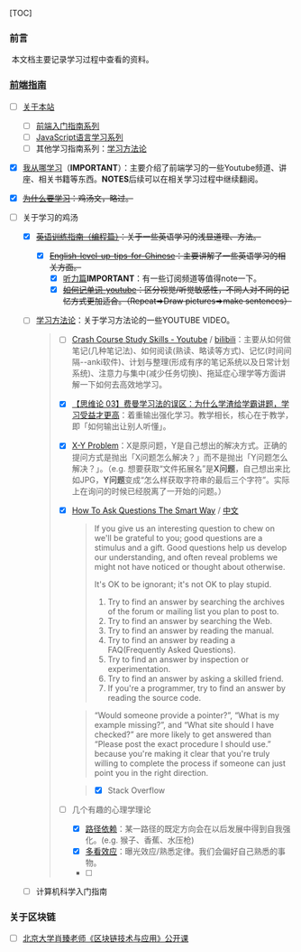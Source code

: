 [TOC]

### 前言

​		本文档主要记录学习过程中查看的资料。

### [前端指南](https://fe.rualc.com/)

- [ ] [关于本站](https://fe.rualc.com/note/)

  - [ ] [前端入门指南系列](https://fe.rualc.com/note/fe-development-cookbook.html)
  - [ ] [JavaScript语言学习系列](https://fe.rualc.com/note/js-foundation.html)
  - [ ] 其他学习指南系列：[学习方法论](https://fe.rualc.com/note/js-foundation.html)

- [x] [我从哪学习](https://fe.rualc.com/note/study-methodology.html)（**IMPORTANT**）：主要介绍了前端学习的一些Youtube频道、讲座、相关书籍等东西。**NOTES**后续可以在相关学习过程中继续翻阅。

- [x] ~~[为什么要学习](https://fe.rualc.com/note/study-the-only-way.html)：鸡汤文，略过。~~

- [ ] 关于学习的鸡汤

  - [x] ~~[英语训练指南（编程篇）](https://fe.rualc.com/note/english-using.html)：关于一些英语学习的浅显道理、方法。~~

    - [x] ~~[English-level-up-tips-for-Chinese](https://byoungd.gitbook.io/english-level-up-tips/)：主要讲解了一些英语学习的相关方面。~~
      - [x] [听力篇](https://byoungd.gitbook.io/english-level-up-tips/part-i/3-listening)**IMPORTANT**：有一些订阅频道等值得note一下。
      - [x] ~~[如何记单词-youtube](https://www.youtube.com/watch?v=JuoqE2lpRUM)：区分视觉/听觉敏感性，不同人对不同的记忆方式更加适合。（Repeat=>Draw pictures=>make sentences）~~

  - [ ] [学习方法论](https://fe.rualc.com/note/study-methodology.html)：关于学习方法论的一些YOUTUBE VIDEO。

    > - [ ] [Crash Course Study Skills - Youtube](https://www.youtube.com/watch?v=WAIUkjsZ5xQ&list=PL8dPuuaLjXtNcAJRf3bE1IJU6nMfHj86W&index=3) / [bilibili](https://www.bilibili.com/video/av16785517)：主要从如何做笔记(几种笔记法)、如何阅读(熟读、略读等方式)、记忆(时间间隔--anki软件)、计划与整理(形成有序的笔记系统以及日常计划系统)、注意力与集中(减少任务切换)、拖延症心理学等方面讲解一下如何去高效地学习。
    >
    > - [x] [【思维论 03】费曼学习法的误区：为什么学渣给学霸讲题，学习受益才更高](https://www.bilibili.com/video/av88910392)：着重输出强化学习。教学相长，核心在于教学，即「如何输出让别人听懂」。
    >
    > - [x] [X-Y Problem](https://coolshell.cn/articles/10804.html)：X是原问题，Y是自己想出的解决方式。正确的提问方式是抛出「X问题怎么解决？」而不是抛出「Y问题怎么解决？」。（e.g. 想要获取“文件拓展名”是**X问题**，自己想出来比如JPG，**Y问题**变成“怎么样获取字符串的最后三个字符”。实际上在询问的时候已经脱离了一开始的问题。）
    >
    > - [x] [How To Ask Questions The Smart Way](http://www.catb.org/~esr/faqs/smart-questions.html) / [中文](https://github.com/ryanhanwu/How-To-Ask-Questions-The-Smart-Way/blob/master/README-zh_CN.md)
    >
    >   > If you give us an interesting question to chew on we'll be grateful to you; good questions are a stimulus and a gift. Good questions help us develop our understanding, and often reveal problems we might not have noticed or thought about otherwise.
    >   >
    >   > It's OK to be ignorant; it's not OK to play stupid.
    >   >
    >   > 1. Try to find an answer by searching the archives of the forum or mailing list you plan to post to.
    >   > 2. Try to find an answer by searching the Web.
    >   > 3. Try to find an answer by reading the manual.
    >   > 4. Try to find an answer by reading a FAQ(Frequently Asked Questions).
    >   > 5. Try to find an answer by inspection or experimentation.
    >   > 6. Try to find an answer by asking a skilled friend.
    >   > 7. If you're a programmer, try to find an answer by reading the source code.
    >
    >   > “Would someone provide a pointer?”, “What is my example missing?”, and “What site should I have checked?” are more likely to get answered than “Please post the exact procedure I should use.” because you're making it clear that you're truly willing to complete the process if someone can just point you in the right direction.
    >
    >   > - [x] Stack Overflow
    >
    > - [ ] 几个有趣的心理学理论
    >
    >   - [x] [路径依赖](https://wiki.mbalib.com/wiki/%E8%B7%AF%E5%BE%84%E4%BE%9D%E8%B5%96)：某一路径的既定方向会在以后发展中得到自我强化。(e.g. 猴子、香蕉、水压枪)
    >   - [x] [多看效应](https://wiki.mbalib.com/wiki/%E5%A4%9A%E7%9C%8B%E6%95%88%E5%BA%94)：曝光效应/熟悉定律。我们会偏好自己熟悉的事物。
    >   - [ ] 

  - [ ] 计算机科学入门指南

### 关于区块链

- [ ] [北京大学肖臻老师《区块链技术与应用》公开课](https://www.bilibili.com/video/BV1Vt411X7JF?p=2)

